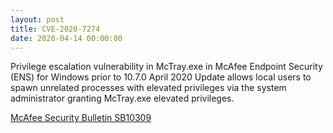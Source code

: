 ```yaml
---
layout: post
title: CVE-2020-7274
date: 2020-04-14 00:00:00
---
```


Privilege escalation vulnerability in McTray.exe in McAfee Endpoint Security (ENS) for Windows prior to 10.7.0 April 2020 Update allows local users to spawn unrelated processes with elevated privileges via the system administrator granting McTray.exe elevated privileges.

[McAfee Security Bulletin SB10309](https://kc.mcafee.com/corporate/index?page=content&id=SB10309)